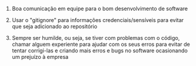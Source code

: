 1. Boa comunicação em equipe para o bom desenvolvimento de software

2. Usar o "gitignore" para informações credenciais/sensíveis para evitar que seja adicionado ao repositório

3. Sempre ser humilde, ou seja, se tiver com problemas com o código, chamar alguem experiente para ajudar com os seus erros para evitar de tentar corrigi-las e criando mais erros e bugs no software ocasionando um prejuízo à empresa